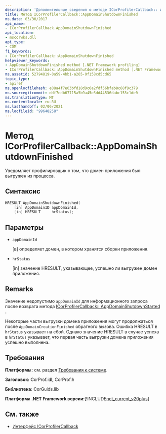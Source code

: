```yaml
---
description: 'Дополнительные сведения о методе ICorProfilerCallback:: AppDomainShutdownFinished'
title: Метод ICorProfilerCallback::AppDomainShutdownFinished
ms.date: 03/30/2017
api_name:
- ICorProfilerCallback.AppDomainShutdownFinished
api_location:
- mscorwks.dll
api_type:
- COM
f1_keywords:
- ICorProfilerCallback::AppDomainShutdownFinished
helpviewer_keywords:
- AppDomainShutdownFinished method [.NET Framework profiling]
- ICorProfilerCallback::AppDomainShutdownFinished method [.NET Framework profiling]
ms.assetid: 52794819-0a59-4bb1-a265-0f158cd5cd65
topic_type:
- apiref
ms.openlocfilehash: e08a4f7e03bfd18d9c6a2fdf56bfab8c68f9c379
ms.sourcegitcommit: ddf7edb67715a5b9a45e3dd44536dabc153c1de0
ms.translationtype: MT
ms.contentlocale: ru-RU
ms.lasthandoff: 02/06/2021
ms.locfileid: "99648258"
---
```

# <a name="icorprofilercallbackappdomainshutdownfinished-method"></a>Метод ICorProfilerCallback::AppDomainShutdownFinished

Уведомляет профилировщик о том, что домен приложения был выгружен из процесса.  
  
## <a name="syntax"></a>Синтаксис  
  
```cpp  
HRESULT AppDomainShutdownFinished(  
    [in] AppDomainID appDomainId,  
    [in] HRESULT     hrStatus);  
```  
  
## <a name="parameters"></a>Параметры

- `appDomainId`

  \[в] определяет домен, в котором хранятся сборки приложения.

- `hrStatus`

  \[in] значение HRESULT, указывающее, успешно ли выгружен домен приложения.

## <a name="remarks"></a>Remarks  

 Значение недопустимо `appDomainId` для информационного запроса после возврата метода [ICorProfilerCallback:: AppDomainShutdownStarted](icorprofilercallback-appdomainshutdownstarted-method.md) .  
  
 Некоторые части выгрузки домена приложения могут продолжаться после `AppDomainCreationFinished` обратного вызова. Ошибка HRESULT в `hrStatus` указывает на сбой. Однако значение HRESULT в случае успеха в `hrStatus` указывает, что первая часть выгрузки домена приложения успешно выполнена.  
  
## <a name="requirements"></a>Требования  

 **Платформы:** см. раздел [Требования к системе](../../get-started/system-requirements.md).  
  
 **Заголовок:** CorProf.idl, CorProf.h  
  
 **Библиотека:** CorGuids.lib  
  
 **Платформа .NET Framework версии:**[!INCLUDE[net_current_v20plus](../../../../includes/net-current-v20plus-md.md)]  
  
## <a name="see-also"></a>См. также

- [Интерфейс ICorProfilerCallback](icorprofilercallback-interface.md)
